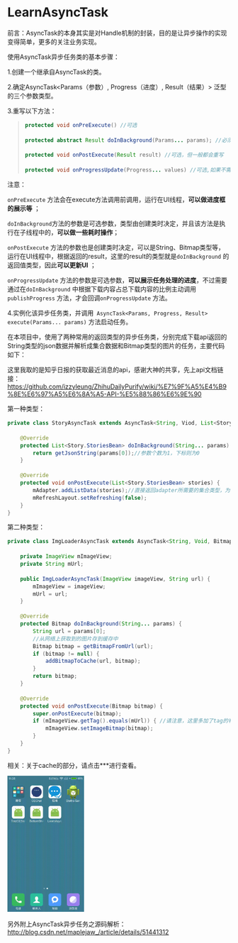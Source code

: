 # LearnAsyncTask

前言：AsyncTask的本身其实是对Handle机制的封装，目的是让异步操作的实现变得简单，更多的关注业务实现。

使用AsyncTask异步任务类的基本步骤：

1.创建一个继承自AsyncTask的类。

2.确定AsyncTask<Params（参数）, Progress（进度）, Result（结果）> 泛型的三个参数类型。

3.重写以下方法：

> ```java
> protected void onPreExecute() //可选
>
> protected abstract Result doInBackground(Params... params); //必须重写
>
> protected void onPostExecute(Result result) //可选，但一般都会重写
>
> protected void onProgressUpdate(Progress... values) //可选,如果不需要进度可以写Void（大写的V）
> ```

注意：

`onPreExecute` 方法会在execute方法调用前调用，运行在UI线程，**可以做进度框的展示等** ；

`doInBackground`方法的参数是可选参数，类型由创建类时决定，并且该方法是执行在子线程中的，**可以做一些耗时操作**；

`onPostExecute` 方法的参数也是创建类时决定，可以是String、Bitmap类型等，运行在UI线程中，根据返回的result，这里的result的类型就是`doInBackground` 的返回值类型，因此**可以更新UI** ；

`onProgressUpdate` 方法的参数是可选参数，**可以展示任务处理的进度**，不过需要通过在`doInBackground` 中根据下载内容占总下载内容的比例主动调用`publishProgress` 方法，才会回调`onProgressUpdate` 方法。

4.实例化该异步任务类，并调用` AsyncTask<Params, Progress, Result> execute(Params... params)` 方法启动任务。



在本项目中，使用了两种常用的返回类型的异步任务类，分别完成下载api返回的String类型的json数据并解析成集合数据和Bitmap类型的图片的任务，主要代码如下：

这里我取的是知乎日报的获取最近消息的api，感谢大神的共享，先上api文档链接：https://github.com/izzyleung/ZhihuDailyPurify/wiki/%E7%9F%A5%E4%B9%8E%E6%97%A5%E6%8A%A5-API-%E5%88%86%E6%9E%90

第一种类型：

```java
private class StoryAsyncTask extends AsyncTask<String, Viod, List<Story.StoriesBean>> {

    @Override
    protected List<Story.StoriesBean> doInBackground(String... params) {
        return getJsonString(params[0]);//参数个数为1，下标则为0
    }

    @Override
    protected void onPostExecute(List<Story.StoriesBean> stories) {
        mAdapter.addListData(stories);//直接返回adapter所需要的集合类型，为什么这样做？俩字儿“方便”
        mRefreshLayout.setRefreshing(false);
    }
}
```

第二种类型：

```java
private class ImgLoaderAsyncTask extends AsyncTask<String, Void, Bitmap> {
  
    private ImageView mImageView;
    private String mUrl;

    public ImgLoaderAsyncTask(ImageView imageView, String url) {
        mImageView = imageView;
        mUrl = url;
    }

    @Override
    protected Bitmap doInBackground(String... params) {
        String url = params[0];
        //从网络上获取到的图片存到缓存中
        Bitmap bitmap = getBitmapFromUrl(url);
        if (bitmap != null) {
            addBitmapToCache(url, bitmap);
        }
        return bitmap;
    }

    @Override
    protected void onPostExecute(Bitmap bitmap) {
        super.onPostExecute(bitmap);
        if (mImageView.getTag().equals(mUrl)) { //请注意，这里多加了tag的判断，为了让图片不错乱
            mImageView.setImageBitmap(bitmap);
        }
    }
}
```

相关：关于cache的部分，请点击***进行查看。

<img src="gif/device-2017-02-12-112626.gif" style="zoom:30%"></img>

另外附上AsyncTask异步任务之源码解析：http://blog.csdn.net/maplejaw_/article/details/51441312
